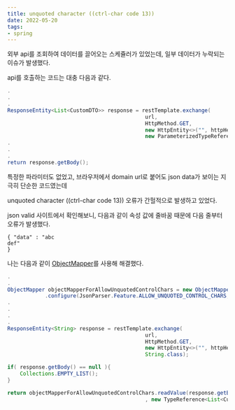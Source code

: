 ```yaml
---
title: unquoted character ((ctrl-char code 13))
date: 2022-05-20
tags:
- spring
---
```


외부 api를 조회하여 데이터를 끌어오는 스케쥴러가 있었는데, 일부 데이터가 누락되는 이슈가 발생했다.

api를 호출하는 코드는 대충 다음과 같다.

```Java
.
.
.
ResponseEntity<List<CustomDTO>> response = restTemplate.exchange(
                                            url,
                                            HttpMethod.GET,
                                            new HttpEntity<>("", httpHeaders),
                                            new ParameterizedTypeReference<List<CustomDTO>>() {});
.
.
.
return response.getBody();                             
```
특정한 파라미터도 없었고, 브라우저에서 domain url로 붙어도 json data가 보이는 지극히 단순한 코드였는데 

unquoted character ((ctrl-char code 13)) 오류가 간헐적으로 발생하고 있었다.
   
json valid 사이트에서 확인해보니, 다음과 같이 속성 값에 줄바꿈 때문에 다음 줄부터 오류가 발생했다.

```text
{ "data" : "abc
def"
}
```

나는 다음과 같이 [ObjectMapper](https://www.baeldung.com/spring-boot-customize-jackson-objectmapper)를 사용해 해결했다.

```Java
.
.
ObjectMapper objectMapperForAllowUnquotedControlChars = new ObjectMapper()
            .configure(JsonParser.Feature.ALLOW_UNQUOTED_CONTROL_CHARS, true);
.
.
.
.
ResponseEntity<String> response = restTemplate.exchange(
                                            url,
                                            HttpMethod.GET,
                                            new HttpEntity<>("", httpHeaders),
                                            String.class);

if( response.getBody() == null ){
    Collections.EMPTY_LIST();
}

return objectMapperForAllowUnquotedControlChars.readValue(response.getBody()
                                            , new TypeReference<List<CustomDTO>>(){});
```
